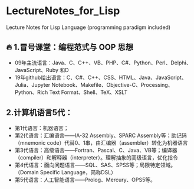 # LectureNotes_for_Lisp
Lecture Notes for Lisp Language (programming paradigm included)

## :fire: 1.冒号课堂：编程范式与 OOP 思想
- 09年主流语言：Java、C、C++、VB、PHP、C#、Python、Perl、Delphi、JavaScript、Ruby 和D
- 19年github给出语言：C、C#、C++、CSS、HTML、Java、JavaScript、Julia、Jupyter Notebook、Makefile、Objective-C、Processing、Python、Rich Text Format、Shell、TeX、XSLT

## 2.计算机语言5代：
- 第1代语言：机器语言；
- 第2代语言：汇编语言——IA-32 Assembly、SPARC Assembly等；助记码（mnemonic code）代替0、1串，由汇编器（assembler）转化为机器语言
- 第3代语言：高级语言——Fortran、Pascal、C、Java、VB等；编译器（compiler）和解释器（interpreter）。理解抽象的高级语言，优化指令
- 第4代语言：面向问题语言——SQL、SAS、SPSS等；局限特定领域。（Domain Specific Language，简称DSL）
- 第5代语言：人工智能语言——Prolog、Mercury、OPS5等。
